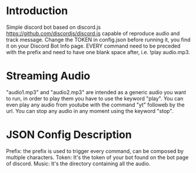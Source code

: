 # Introduction
Simple discord bot based on discord.js https://github.com/discordjs/discord.js capable of reproduce audio and track message.
Change the TOKEN in config.json before running it, you find it on your Discord Bot Info page.
EVERY command need to be preceded with the prefix and need to have one blank space after, i.e. !play audio.mp3.

# Streaming Audio
"audio1.mp3" and "audio2.mp3" are intended as a generic audio you want to run, in order to play them you have to use the keyword "play".
You can even play any audio from youtube with the command "yt" followeb by the url.
You can stop any audio in any moment using the keyword "stop".


# JSON Config Description
Prefix: the prefix is used to trigger every command, can be composed by multiple characters.
Token: It's the token of your bot found on the bot page of discord.
Music: It's the directory containing all the audio.
